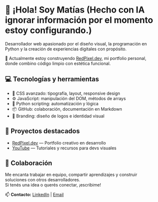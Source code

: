 # 👋 ¡Hola! Soy Matías (Hecho con IA ignorar información por el momento estoy configurando.)

Desarrollador web apasionado por el diseño visual, la programación en Python y la creación de experiencias digitales con propósito.

🎯 Actualmente estoy construyendo [RedPixel.dev](https://redpixel.dev), mi portfolio personal, donde combino código limpio con estética funcional.

## 💻 Tecnologías y herramientas

- 🧠 CSS avanzado: tipografía, layout, responsive design
- ⚙️ JavaScript: manipulación del DOM, métodos de arrays
- 🐍 Python scripting: automatización y lógica
- 📦 GitHub: colaboración, documentación en Markdown
- 🎨 Branding: diseño de logos e identidad visual

## 🚀 Proyectos destacados

- [RedPixel.dev](https://redpixel.dev) — Portfolio creativo en desarrollo
- [YouTube](https://youtube.com/@RedPixelDev) — Tutoriales y recursos para devs visuales

## 🤝 Colaboración

Me encanta trabajar en equipo, compartir aprendizajes y construir soluciones con otros desarrolladores.  
Si tenés una idea o querés conectar, ¡escribime!

📫 **Contacto:** [LinkedIn](https://linkedin.com/in/matiasdev) | [Email](mailto:matias@redpixel.dev)
